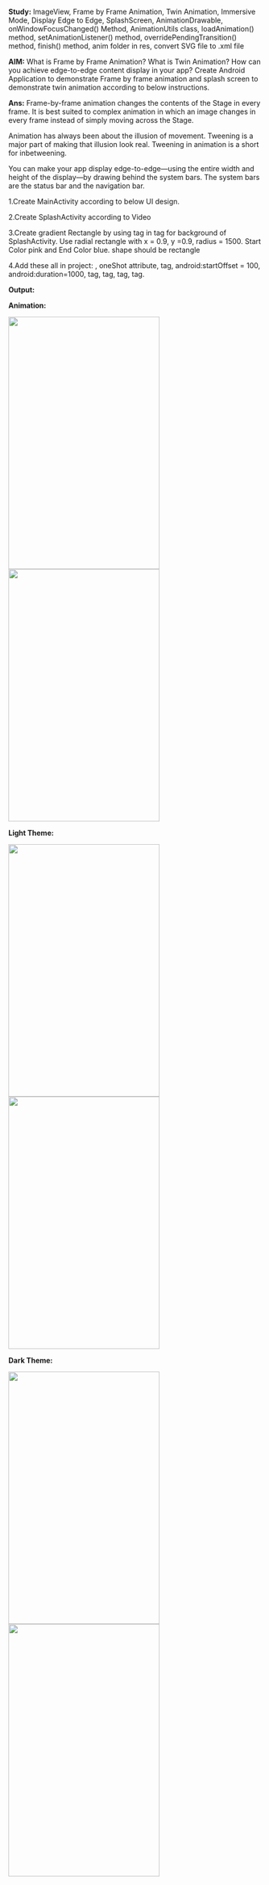 **Study:**
ImageView, Frame by Frame Animation, Twin Animation, Immersive Mode, Display Edge to Edge, SplashScreen, AnimationDrawable, onWindowFocusChanged() Method, AnimationUtils class, loadAnimation() method, setAnimationListener() method, overridePendingTransition() method, finish() method, anim folder in res, convert SVG file to .xml file

**AIM:**
What is Frame by Frame Animation? What is Twin Animation? How can you achieve edge-to-edge content display in your app?  Create Android Application to demonstrate Frame by frame animation and splash screen to demonstrate twin animation according to below instructions.

**Ans:**
Frame-by-frame animation changes the contents of the Stage in every frame. It is best suited to complex animation in which an image changes in every frame instead of simply moving across the Stage.

Animation has always been about the illusion of movement. Tweening is a major part of making that illusion look real. Tweening in animation is a short for inbetweening.

You can make your app display edge-to-edge—using the entire width and height of the display—by drawing behind the system bars. The system bars are the status bar and the navigation bar.

1.Create MainActivity according to below UI design.

2.Create SplashActivity according to Video

3.Create gradient Rectangle by using <gradient> tag in <shape> tag for background of SplashActivity. Use radial rectangle with x = 0.9, y =0.9, radius = 1500. Start Color pink and End Color blue. shape should be rectangle

4.Add these all in project: <animation-list>, oneShot attribute, <set> tag, android:startOffset = 100, android:duration=1000, <scale> tag, <translate> tag, <rotate> tag, <alpha> tag.

**Output:**

**Animation:**

<img src="https://github.com/rutviprajapati16/MAD_Practical9_21012011123/assets/97946004/9646bf9b-cffe-4705-9d2d-094f65e43b30" height="500" width="300">


<img src="https://github.com/rutviprajapati16/MAD_Practical9_21012011123/assets/97946004/13129ff4-db9e-4041-8697-adde3ea265d0" height="500" width="300">

**Light Theme:**

<img src="https://github.com/rutviprajapati16/MAD_Practical9_21012011123/assets/97946004/048ee6a1-f953-466b-86b3-8d3877e42471" height="500" width="300">

<img src="https://github.com/rutviprajapati16/MAD_Practical9_21012011123/assets/97946004/b967ea3b-f75e-4bdb-8208-b9cd34434e56" height="500" width="300">

**Dark Theme:**

<img src="https://github.com/rutviprajapati16/MAD_Practical9_21012011123/assets/97946004/26d5dd0c-9d63-49a6-87d6-a8fa387cd139" height="500" width="300">

<img src="https://github.com/rutviprajapati16/MAD_Practical9_21012011123/assets/97946004/a027af5c-0986-4506-a0a3-3544e70ae1b4" height="500" width="300">




